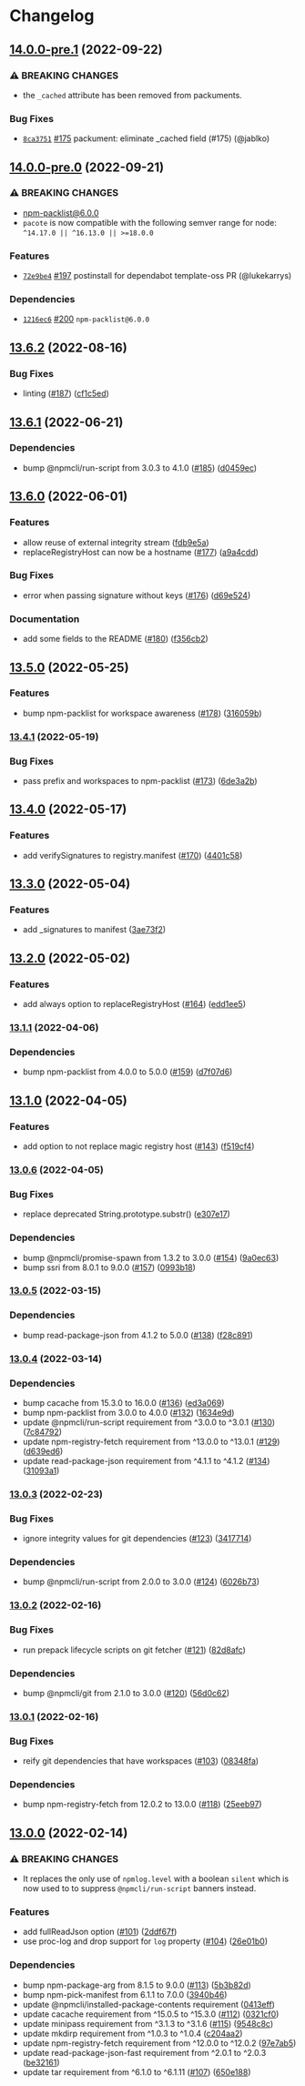 # Changelog

## [14.0.0-pre.1](https://github.com/npm/pacote/compare/v14.0.0-pre.0...v14.0.0-pre.1) (2022-09-22)

### ⚠️ BREAKING CHANGES

* the `_cached` attribute has been removed from packuments.

### Bug Fixes

* [`8ca3751`](https://github.com/npm/pacote/commit/8ca3751edf7be9f27227f4a205676401303871db) [#175](https://github.com/npm/pacote/pull/175) packument: eliminate _cached field (#175) (@jablko)

## [14.0.0-pre.0](https://github.com/npm/pacote/compare/v13.6.2...v14.0.0-pre.0) (2022-09-21)

### ⚠️ BREAKING CHANGES

* npm-packlist@6.0.0
* `pacote` is now compatible with the following semver range for node: `^14.17.0 || ^16.13.0 || >=18.0.0`

### Features

* [`72e9be4`](https://github.com/npm/pacote/commit/72e9be4e3d6615f64654c7cb37bfffb673f84ba5) [#197](https://github.com/npm/pacote/pull/197) postinstall for dependabot template-oss PR (@lukekarrys)

### Dependencies

* [`1216ec6`](https://github.com/npm/pacote/commit/1216ec6e694c4fc05b6d8da0dc2042baa0822087) [#200](https://github.com/npm/pacote/pull/200) `npm-packlist@6.0.0`

## [13.6.2](https://github.com/npm/pacote/compare/v13.6.1...v13.6.2) (2022-08-16)


### Bug Fixes

* linting ([#187](https://github.com/npm/pacote/issues/187)) ([cf1c5ed](https://github.com/npm/pacote/commit/cf1c5ed47810d98568cfdbd2c4b06b51e6fccd32))

## [13.6.1](https://github.com/npm/pacote/compare/v13.6.0...v13.6.1) (2022-06-21)


### Dependencies

* bump @npmcli/run-script from 3.0.3 to 4.1.0 ([#185](https://github.com/npm/pacote/issues/185)) ([d0459ec](https://github.com/npm/pacote/commit/d0459ec46d85466c71aa7a9594fbb84ec6d18277))

## [13.6.0](https://github.com/npm/pacote/compare/v13.5.0...v13.6.0) (2022-06-01)


### Features

* allow reuse of external integrity stream ([fdb9e5a](https://github.com/npm/pacote/commit/fdb9e5a8b659786f002e7901cf011242d57139db))
* replaceRegistryHost can now be a hostname ([#177](https://github.com/npm/pacote/issues/177)) ([a9a4cdd](https://github.com/npm/pacote/commit/a9a4cdd79a46b002ceba4d7944d0524367ed599c))


### Bug Fixes

* error when passing signature without keys ([#176](https://github.com/npm/pacote/issues/176)) ([d69e524](https://github.com/npm/pacote/commit/d69e524845ce5a752bdba9a2e3647ce23934b3a9))


### Documentation

* add some fields to the README ([#180](https://github.com/npm/pacote/issues/180)) ([f356cb2](https://github.com/npm/pacote/commit/f356cb2ebef239131fc24a9d23ca3cc595a254d4))

## [13.5.0](https://github.com/npm/pacote/compare/v13.4.1...v13.5.0) (2022-05-25)


### Features

* bump npm-packlist for workspace awareness ([#178](https://github.com/npm/pacote/issues/178)) ([316059b](https://github.com/npm/pacote/commit/316059b07c837d60fc90d3edb60ffc8717e7ca65))

### [13.4.1](https://github.com/npm/pacote/compare/v13.4.0...v13.4.1) (2022-05-19)


### Bug Fixes

* pass prefix and workspaces to npm-packlist ([#173](https://github.com/npm/pacote/issues/173)) ([6de3a2b](https://github.com/npm/pacote/commit/6de3a2b4bbe1444d8e116637cb086ae559fe02ee))

## [13.4.0](https://github.com/npm/pacote/compare/v13.3.0...v13.4.0) (2022-05-17)


### Features

* add verifySignatures to registry.manifest ([#170](https://github.com/npm/pacote/issues/170)) ([4401c58](https://github.com/npm/pacote/commit/4401c58633023c54c7605443a0399cbde01c7b70))

## [13.3.0](https://github.com/npm/pacote/compare/v13.2.0...v13.3.0) (2022-05-04)


### Features

* add _signatures to manifest ([3ae73f2](https://github.com/npm/pacote/commit/3ae73f22cc875f3e6d1a61ad887ed5a3fc74343f))

## [13.2.0](https://github.com/npm/pacote/compare/v13.1.1...v13.2.0) (2022-05-02)


### Features

* add always option to replaceRegistryHost ([#164](https://github.com/npm/pacote/issues/164)) ([edd1ee5](https://github.com/npm/pacote/commit/edd1ee53915c14bdeed8b3dcbf066be82b26a9ff))

### [13.1.1](https://github.com/npm/pacote/compare/v13.1.0...v13.1.1) (2022-04-06)


### Dependencies

* bump npm-packlist from 4.0.0 to 5.0.0 ([#159](https://github.com/npm/pacote/issues/159)) ([d7f07d6](https://github.com/npm/pacote/commit/d7f07d6dcbdd148c614f3dc52181af7d6203c40a))

## [13.1.0](https://github.com/npm/pacote/compare/v13.0.6...v13.1.0) (2022-04-05)


### Features

* add option to not replace magic registry host ([#143](https://github.com/npm/pacote/issues/143)) ([f519cf4](https://github.com/npm/pacote/commit/f519cf42fc4f033398701fa7f9f8db8f1c08c53d))

### [13.0.6](https://github.com/npm/pacote/compare/v13.0.5...v13.0.6) (2022-04-05)


### Bug Fixes

* replace deprecated String.prototype.substr() ([e307e17](https://github.com/npm/pacote/commit/e307e17e0784cd9d5f5965dc4c20a7ce228b3f46))


### Dependencies

* bump @npmcli/promise-spawn from 1.3.2 to 3.0.0 ([#154](https://github.com/npm/pacote/issues/154)) ([9a0ec63](https://github.com/npm/pacote/commit/9a0ec63d1c78a34bfef00e0c58f24151d2409975))
* bump ssri from 8.0.1 to 9.0.0 ([#157](https://github.com/npm/pacote/issues/157)) ([0993b18](https://github.com/npm/pacote/commit/0993b186d538795fa72d392308494aecb729d315))

### [13.0.5](https://www.github.com/npm/pacote/compare/v13.0.4...v13.0.5) (2022-03-15)


### Dependencies

* bump read-package-json from 4.1.2 to 5.0.0 ([#138](https://www.github.com/npm/pacote/issues/138)) ([f28c891](https://www.github.com/npm/pacote/commit/f28c8911c4e7af0368dba07be7492eaa109bc08b))

### [13.0.4](https://www.github.com/npm/pacote/compare/v13.0.3...v13.0.4) (2022-03-14)


### Dependencies

* bump cacache from 15.3.0 to 16.0.0 ([#136](https://www.github.com/npm/pacote/issues/136)) ([ed3a069](https://www.github.com/npm/pacote/commit/ed3a069d6aad378cf35a24d64db6eea778b833a2))
* bump npm-packlist from 3.0.0 to 4.0.0 ([#132](https://www.github.com/npm/pacote/issues/132)) ([1634e9d](https://www.github.com/npm/pacote/commit/1634e9d2deac45297e4a120b4ccb4984119e41e4))
* update @npmcli/run-script requirement from ^3.0.0 to ^3.0.1 ([#130](https://www.github.com/npm/pacote/issues/130)) ([7c84792](https://www.github.com/npm/pacote/commit/7c84792bef5b0f3825682ec97d14006638c1ed78))
* update npm-registry-fetch requirement from ^13.0.0 to ^13.0.1 ([#129](https://www.github.com/npm/pacote/issues/129)) ([d639ed6](https://www.github.com/npm/pacote/commit/d639ed6b6ff11f0e24efa27bf77b1b17269ae98d))
* update read-package-json requirement from ^4.1.1 to ^4.1.2 ([#134](https://www.github.com/npm/pacote/issues/134)) ([31093a1](https://www.github.com/npm/pacote/commit/31093a17fca24b33a259cef54a166cf2141f71d4))

### [13.0.3](https://www.github.com/npm/pacote/compare/v13.0.2...v13.0.3) (2022-02-23)


### Bug Fixes

* ignore integrity values for git dependencies ([#123](https://www.github.com/npm/pacote/issues/123)) ([3417714](https://www.github.com/npm/pacote/commit/3417714f84a7599adffdd3a19730c8643103282f))


### Dependencies

* bump @npmcli/run-script from 2.0.0 to 3.0.0 ([#124](https://www.github.com/npm/pacote/issues/124)) ([6026b73](https://www.github.com/npm/pacote/commit/6026b736442d703fb650b605e22125e926b9a03c))

### [13.0.2](https://www.github.com/npm/pacote/compare/v13.0.1...v13.0.2) (2022-02-16)


### Bug Fixes

* run prepack lifecycle scripts on git fetcher ([#121](https://www.github.com/npm/pacote/issues/121)) ([82d8afc](https://www.github.com/npm/pacote/commit/82d8afccf6d17e584e281089edc727a8523eee77))


### Dependencies

* bump @npmcli/git from 2.1.0 to 3.0.0 ([#120](https://www.github.com/npm/pacote/issues/120)) ([56d0c62](https://www.github.com/npm/pacote/commit/56d0c62295d726fe9482a669a50cff92775b9ead))

### [13.0.1](https://www.github.com/npm/pacote/compare/v13.0.0...v13.0.1) (2022-02-16)


### Bug Fixes

* reify git dependencies that have workspaces ([#103](https://www.github.com/npm/pacote/issues/103)) ([08348fa](https://www.github.com/npm/pacote/commit/08348faa6516382262e2199f19a0865df9f11735))


### Dependencies

* bump npm-registry-fetch from 12.0.2 to 13.0.0 ([#118](https://www.github.com/npm/pacote/issues/118)) ([25eeb97](https://www.github.com/npm/pacote/commit/25eeb97cdbe5285ff09230ece9e5be61d86ccbeb))

## [13.0.0](https://www.github.com/npm/pacote/compare/v12.0.3...v13.0.0) (2022-02-14)


### ⚠ BREAKING CHANGES

* It replaces the only use of `npmlog.level` with a boolean `silent` which is now used to to suppress `@npmcli/run-script` banners instead.

### Features

* add fullReadJson option ([#101](https://www.github.com/npm/pacote/issues/101)) ([2ddf67f](https://www.github.com/npm/pacote/commit/2ddf67f7c4e084ffec315f94e30bb24f944403e3))
* use proc-log and drop support for `log` property ([#104](https://www.github.com/npm/pacote/issues/104)) ([26e01b0](https://www.github.com/npm/pacote/commit/26e01b053236f30288a0e4178ff88b52c56d2484))


### Dependencies

* bump npm-package-arg from 8.1.5 to 9.0.0 ([#113](https://www.github.com/npm/pacote/issues/113)) ([5b3b82d](https://www.github.com/npm/pacote/commit/5b3b82d19d31c33710b6bacb56d291b335a4bc3b))
* bump npm-pick-manifest from 6.1.1 to 7.0.0 ([3940b46](https://www.github.com/npm/pacote/commit/3940b467057dc0e1fe4e7ecec0317008f0fadd23))
* update @npmcli/installed-package-contents requirement ([0413eff](https://www.github.com/npm/pacote/commit/0413efff7825263a97d6c4f530254213c7c3e49d))
* update cacache requirement from ^15.0.5 to ^15.3.0 ([#112](https://www.github.com/npm/pacote/issues/112)) ([0321cf0](https://www.github.com/npm/pacote/commit/0321cf00c09dd9d5cebe51c305522ac294ddb966))
* update minipass requirement from ^3.1.3 to ^3.1.6 ([#115](https://www.github.com/npm/pacote/issues/115)) ([9548c8c](https://www.github.com/npm/pacote/commit/9548c8cb3a068d1edde3bf7d81745abe00046047))
* update mkdirp requirement from ^1.0.3 to ^1.0.4 ([c204aa2](https://www.github.com/npm/pacote/commit/c204aa25ff95118ba8847d7b55565059ab4d2918))
* update npm-registry-fetch requirement from ^12.0.0 to ^12.0.2 ([97e7ab5](https://www.github.com/npm/pacote/commit/97e7ab5f954dca6c9b20d3ab53ad1cb6f6775d06))
* update read-package-json-fast requirement from ^2.0.1 to ^2.0.3 ([be32161](https://www.github.com/npm/pacote/commit/be3216160bbd48422545cf721913311bd52aa657))
* update tar requirement from ^6.1.0 to ^6.1.11 ([#107](https://www.github.com/npm/pacote/issues/107)) ([650e188](https://www.github.com/npm/pacote/commit/650e18890cf7e319f77cf240b03cb7464be4e046))
